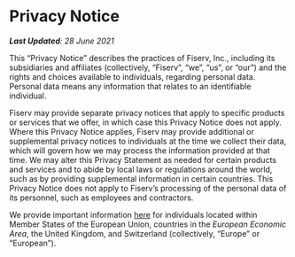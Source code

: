 # Privacy Notice
***Last Updated**: 28 June 2021*

This “Privacy Notice” describes the practices of Fiserv, Inc., including its subsidiaries and affiliates (collectively, “Fiserv”, “we”, “us”, or “our”) and the rights and choices available to individuals, regarding personal data. Personal data means any information that relates to an identifiable individual. 

Fiserv may provide separate privacy notices that apply to specific products or services that we offer, in which case this Privacy Notice does not apply. Where this Privacy Notice applies, Fiserv may provide additional or supplemental privacy notices to individuals at the time we collect their data, which will govern how we may process the information provided at that time. We may alter this Privacy Statement as needed for certain products and services and to abide by local laws or regulations around the world, such as by providing supplemental information in certain countries. This Privacy Notice does not apply to Fiserv’s processing of the personal data of its personnel, such as employees and contractors.

We provide important information [here](#additional-information-for-european-users) for individuals located within Member States of the European Union, countries in the *European Economic Area*, the United Kingdom, and Switzerland (collectively, “Europe” or “European”).
